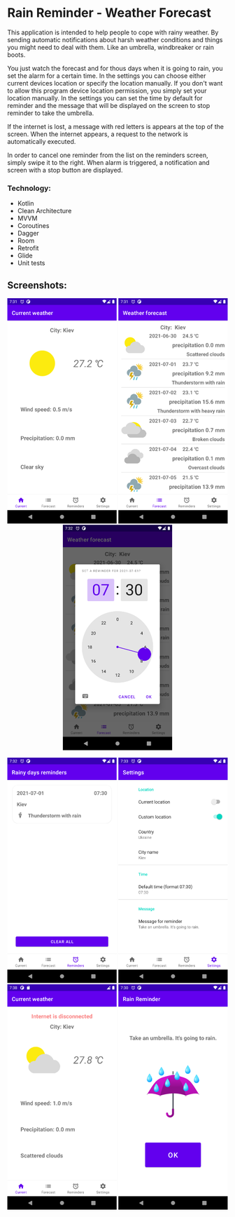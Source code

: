 # Rain Reminder - Weather Forecast 

This application is intended to help people to cope with rainy weather. 
By sending automatic notifications about harsh weather conditions and things you might need to deal with them.
Like an umbrella, windbreaker or rain boots.

You just watch the forecast and for thous days when it is going to rain, you set the alarm for a certain time.
In the settings you can choose either current devices location or specify the location manually. 
If you don't want to allow this program device location permission, you simply set your location manually.
In the settings you can set the time by default for reminder and the message that will be displayed on the screen 
to stop reminder to take the umbrella.

If the internet is lost, a message with red letters is appears at the top of the screen.
When the internet appears, a request to the network is automatically executed.   

In order to cancel one reminder from the list on the reminders screen, simply swipe it to the right.
When alarm is triggered, a notification and screen with a stop button are displayed. 

### Technology:
- Kotlin
- Clean Architecture
- MVVM
- Coroutines
- Dagger
- Room
- Retrofit
- Glide
- Unit tests

## Screenshots:
<p align="center">
<img src="docs/1.png" width="250">
<img src="docs/2.png" width="250">
<img src="docs/3.png" width="250">
 </p>
 
<p align="center">
<img src="docs/4.png" width="250">
<img src="docs/5.png" width="250">
<img src="docs/6_Internet_is_disconnected.png" width="250">
<img src="docs/7.png" width="250">
</p>

